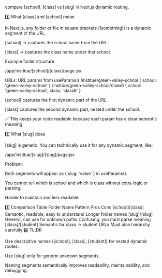 compare [school], [class] vs [slug] in Next.js dynamic routing.

1️⃣ What [class] and [school] mean

In Next.js, any folder or file in square brackets ([something]) is a dynamic segment of the URL.

[school] → captures the school name from the URL.

[class] → captures the class name under that school.

Example folder structure:

/app/institue/[school]/[class]/page.jsx

URLs:
URL	params from useParams()
/institue/green-valley-school	{ school: 'green-valley-school' }
/institue/green-valley-school/class6	{ school: 'green-valley-school', class: 'class6' }

[school] captures the first dynamic part of the URL.

[class] captures the second dynamic part, nested under the school.

✅ This keeps your code readable because each param has a clear semantic meaning.

2️⃣ What [slug] does

[slug] is generic. You can technically use it for any dynamic segment, like:

/app/institue/[slug]/[slug]/page.jsx

Problem:

Both segments will appear as { slug: 'value' } in useParams().

You cannot tell which is school and which is class without extra logic or parsing.

Harder to maintain and less readable.

3️⃣ Comparison Table
Folder Name Pattern	Pros	Cons
[school]/[class]	Semantic, readable, easy to understand	Longer folder names
[slug]/[slug]	Generic, can use for unknown paths	Confusing, you must parse meaning
[class]/[student]	Semantic for class → student URLs	Must plan hierarchy carefully
4️⃣ TL;DR

Use descriptive names ([school], [class], [student]) for nested dynamic routes.

Use [slug] only for generic unknown segments.

Naming segments semantically improves readability, maintainability, and debugging.
